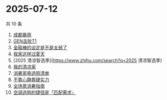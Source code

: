 # 2025-07-12

共 10 条

<!-- BEGIN -->
<!-- 最后更新时间 Sat Jul 12 2025 00:22:54 GMT+0800 (China Standard Time) -->

1. [成都暴雨](https://www.zhihu.com/search?q=成都暴雨)
1. [GEN击败T1](https://www.zhihu.com/search?q=GEN击败T1)
1. [金箍棒的设定是不是太弱了](https://www.zhihu.com/search?q=金箍棒的设定是不是太弱了)
1. [我家这样过夏天](https://www.zhihu.com/search?q=我家这样过夏天)
1. [2025 清凉智选季](https://www.zhihu.com/search?q=2025 清凉智选季)
1. [我的清凉家](https://www.zhihu.com/search?q=我的清凉家)
1. [消暑家电选购清单](https://www.zhihu.com/search?q=消暑家电选购清单)
1. [不靠心静靠硬实力](https://www.zhihu.com/search?q=不靠心静靠硬实力)
1. [全场景消暑指南](https://www.zhihu.com/search?q=全场景消暑指南)
1. [空调选购的捷径是「匹配需求」](https://www.zhihu.com/search?q=空调选购的捷径是「匹配需求」)

<!-- END -->
